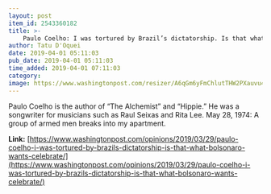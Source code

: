 ```yaml
---
layout: post
item_id: 2543360182
title: >-
    Paulo Coelho: I was tortured by Brazil’s dictatorship. Is that what Bolsonaro wants to celebrate?
author: Tatu D'Oquei
date: 2019-04-01 05:11:03
pub_date: 2019-04-01 05:11:03
time_added: 2019-04-01 07:11:03
category: 
image: https://www.washingtonpost.com/resizer/A6qGm6yFmChlutTHW2PXauvu4yA=/1484x0/arc-anglerfish-washpost-prod-washpost.s3.amazonaws.com/public/BHPOCUGMCVAZPJ54FPFKH3H7CQ.tif
---
```


Paulo Coelho is the author of “The Alchemist” and “Hippie.” He was a songwriter for musicians such as Raul Seixas and Rita Lee. May 28, 1974: A group of armed men breaks into my apartment.

**Link:** [https://www.washingtonpost.com/opinions/2019/03/29/paulo-coelho-i-was-tortured-by-brazils-dictatorship-is-that-what-bolsonaro-wants-celebrate/](https://www.washingtonpost.com/opinions/2019/03/29/paulo-coelho-i-was-tortured-by-brazils-dictatorship-is-that-what-bolsonaro-wants-celebrate/)

